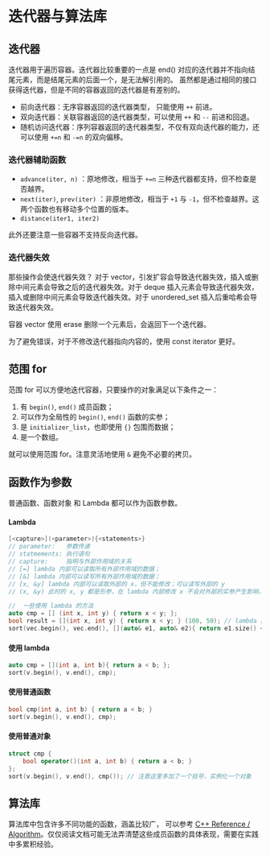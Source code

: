 # 迭代器与算法库

## 迭代器
迭代器用于遍历容器。迭代器比较重要的一点是 end() 对应的迭代器并不指向结尾元素，而是结尾元素的后面一个，是无法解引用的。
虽然都是通过相同的接口获得迭代器，但是不同的容器返回的迭代器是有差别的。
- 前向迭代器：无序容器返回的迭代器类型， 只能使用 `++` 前进。
- 双向迭代器：关联容器返回的迭代器类型，可以使用 `++` 和 `--` 前进和回退。
- 随机访问迭代器：序列容器返回的迭代器类型，不仅有双向迭代器的能力，还可以使用 `+=n` 和 `-=n` 的双向偏移。

### 迭代器辅助函数
- `advance(iter, n)` ：原地修改，相当于 `+=n` 三种迭代器都支持，但不检查是否越界。
- `next(iter)`, `prev(iter)` ：非原地修改，相当于 `+1` 与 `-1`，但不检查越界。这两个函数也有移动多个位置的版本。
- `distance(iter1, iter2)`

此外还要注意一些容器不支持反向迭代器。

### 迭代器失效
那些操作会使迭代器失效？
对于 vector，引发扩容会导致迭代器失效，插入或删除中间元素会导致之后的迭代器失效。对于 deque 插入元素会导致迭代器失效，插入或删除中间元素会导致迭代器失效。对于 unordered_set 插入后重哈希会导致迭代器失效。

容器 vector 使用 erase 删除一个元素后，会返回下一个迭代器。

为了避免错误，对于不修改迭代器指向内容的，使用 const iterator 更好。

## 范围 for
范围 for 可以方便地迭代容器，只要操作的对象满足以下条件之一：
1. 有 `begin()`, `end()` 成员函数；
2. 可以作为全局性的 `begin()`, `end()` 函数的实参；
3. 是 `initializer_list`，也即使用 `{}` 包围而数据；
4. 是一个数组。

就可以使用范围 for。注意灵活地使用 `&` 避免不必要的拷贝。

## 函数作为参数
普通函数、函数对象 和 Lambda 都可以作为函数参数。
#### Lambda
```c++
[<capture>](<parameter>){<statements>}
// parameter:   参数传递
// statmements: 执行语句
// capture:     指明与外部作用域的关系
// [=] lambda 内部可以读取所有外部作用域的数据；
// [&] lambda 内部可以读写所有外部作用域的数据；
// [x, &y] lambda 内部可以读取外部的 x，但不能修改；可以读写外部的 y
// (x, &y) 此时的 x, y 都是形参，在 lambda 内部修改 x 不会对外部的实参产生影响，但是修改 y 实际是修改外部的实参。

//  一些使用 lambda 的方法
auto cmp = [] (int x, int y) { return x < y; };
bool result = [](int x, int y) { return x < y; } (100, 50); // lambda 直接调用
sort(vec.begin(), vec.end(), [](auto& e1, auto& e2){ return e1.size() < e2.size(); });
```
#### 使用 lambda
```c++
auto cmp = [](int a, int b){ return a < b; };
sort(v.begin(), v.end(), cmp);
```

#### 使用普通函数
```c++
bool cmp(int a, int b) { return a < b; }
sort(v.begin(), v.end(), cmp);
```

#### 使用普通对象
```c++
struct cmp {
    bool operator()(int a, int b) { return a < b; }
};
sort(v.begin(), v.end(), cmp()); // 注意这里多加了一个括号，实例化一个对象
```

## 算法库
算法库中包含许多不同功能的函数，涵盖比较广， 可以参考 [C++ Reference / Algorithm](https://zh.cppreference.com/w/cpp/algorithm)。仅仅阅读文档可能无法弄清楚这些成员函数的具体表现，需要在实践中多累积经验。
